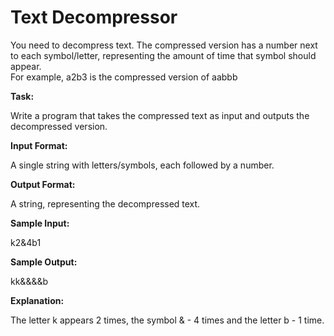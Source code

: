 
# Text Decompressor

You need to decompress text. The compressed version has a number next to each symbol/letter, representing the amount of time that symbol should appear.  
For example, a2b3 is the compressed version of aabbb 

**Task:**

Write a program that takes the compressed text as input and outputs the decompressed version. 

**Input Format:**

A single string with letters/symbols, each followed by a number. 

**Output Format:**

A string, representing the decompressed text. 

**Sample Input:**

k2&4b1 

**Sample Output:**

kk&&&&b

**Explanation:**

The letter k appears 2 times, the symbol & - 4 times and the letter b - 1 time.